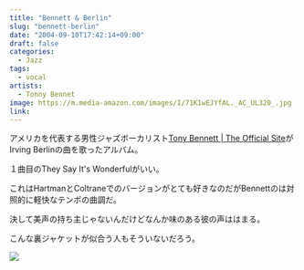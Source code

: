 ```yaml
---
title: "Bennett & Berlin"
slug: "bennett-berlin"
date: "2004-09-10T17:42:14+09:00"
draft: false
categories:
  - Jazz
tags: 
  - vocal
artists:
  - Tonny Bennet
image: https://m.media-amazon.com/images/I/71K1wEJYfAL._AC_UL320_.jpg
link: 
---
```

アメリカを代表する男性ジャズボーカリスト[Tony Bennett \| The Official Site](https://tonybennett.com/)がIrving Berlinの曲を歌ったアルバム。 
<!--more-->
１曲目のThey Say It's Wonderfulがいい。 

これはHartmanとColtraneでのバージョンがとても好きなのだがBennettのは対照的に軽快なテンポの曲調だ。

決して美声の持ち主じゃないんだけどなんか味のある彼の声ははまる。 

こんな裏ジャケットが似合う人もそういないだろう。

![](https://images.eil.com/large_image/TONY_BENNETT_BERLIN-450507b.jpg)
